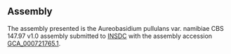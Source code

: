 

Assembly
--------

The assembly presented is the Aureobasidium pullulans var. namibiae CBS
147.97 v1.0 assembly submitted to [INSDC](http://www.insdc.org) with the
assembly accession
[GCA\_000721765.1](http://www.ebi.ac.uk/ena/data/view/GCA_000721765.1).
